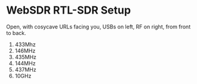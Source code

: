 WebSDR RTL-SDR Setup
=============

Open, with cosycave URLs facing you, USBs on left, RF on right, from front to back.

1. 433Mhz
2. 146MHz
3. 435MHz
4. 144MHz
5. 437MHz
6. 10GHz
